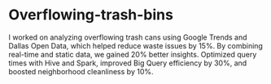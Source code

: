 # Overflowing-trash-bins
I worked on analyzing overflowing trash cans using Google Trends and Dallas Open Data, which helped reduce waste issues by 15%. By combining real-time and static data, we gained 20% better insights. Optimized query times with Hive and Spark, improved Big Query efficiency by 30%, and boosted neighborhood cleanliness by 10%.
